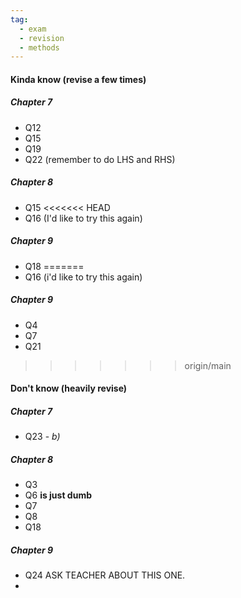 ```yaml
---
tag:
  - exam
  - revision
  - methods
---
```


#### Kinda know (revise a few times)
##### Chapter 7
- Q12
- Q15
- Q19
- Q22 (remember to do LHS and RHS)

##### Chapter 8
- Q15
<<<<<<< HEAD
- Q16 (I'd like to try this again)

##### Chapter 9
- Q18
=======
- Q16 (i'd like to try this again)
##### Chapter 9
- Q4 
- Q7
- Q21

>>>>>>> origin/main




#### Don't know (heavily revise)

##### Chapter 7
- Q23 - *b)* 

##### Chapter 8
- Q3
- Q6 **is just dumb** 
- Q7
- Q8
- Q18
##### Chapter 9
- Q24 ASK TEACHER ABOUT THIS ONE. 
- 





